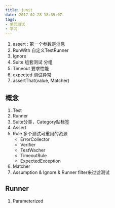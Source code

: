 ```yaml
---
title: junit
date: 2017-02-28 18:35:07
tags: 
- 单元测试
- 学习
---
```

1. assert : 第一个参数是消息
2. RunWith 自定义TestRunner
3. Ignore
4. Suite 组套测试 分组
5. Timeout 要求性能
6. expected 测试异常
7. assertThat(value, Matcher)

## 概念
1. Test
2. Runner
3. Suite分类，Category贴标签
4. Assert 
5. Rule 多个测试可重用的资源
    - ErrorCollector
    - Verifier
    - TestWacher
    - TimeoutRule
    - ExpectedException
6. Matcher
7. Assumption & Ignore & Runner filter来过滤测试

## Runner
1. Parameterized